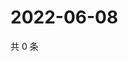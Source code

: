 # 2022-06-08

共 0 条

<!-- BEGIN WEIBO -->
<!-- 最后更新时间 Wed Jun 08 2022 06:00:34 GMT+0800 (China Standard Time) -->

<!-- END WEIBO -->

